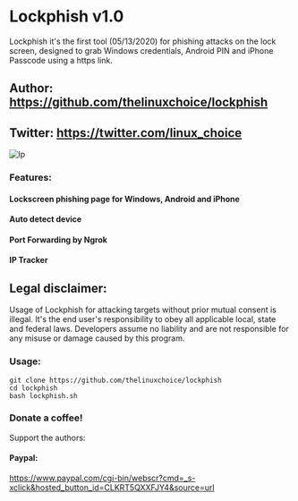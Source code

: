 # Lockphish v1.0

Lockphish it's the first tool (05/13/2020) for phishing attacks on the lock screen, designed to grab Windows credentials, Android PIN and iPhone Passcode using a https link.

## Author: https://github.com/thelinuxchoice/lockphish
## Twitter: https://twitter.com/linux_choice

![lp](https://user-images.githubusercontent.com/34893261/74437970-e5025000-4e47-11ea-9291-d83afd3fe008.png)

### Features:

#### Lockscreen phishing page for Windows, Android and iPhone
#### Auto detect device
#### Port Forwarding by Ngrok
#### IP Tracker

## Legal disclaimer:

Usage of Lockphish for attacking targets without prior mutual consent is illegal. It's the end user's responsibility to obey all applicable local, state and federal laws. Developers assume no liability and are not responsible for any misuse or damage caused by this program. 

### Usage:
```
git clone https://github.com/thelinuxchoice/lockphish
cd lockphish
bash lockphish.sh
```

### Donate a coffee!
Support the authors:
#### Paypal:
https://www.paypal.com/cgi-bin/webscr?cmd=_s-xclick&hosted_button_id=CLKRT5QXXFJY4&source=url




